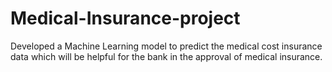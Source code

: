 # Medical-Insurance-project
Developed a Machine Learning model to predict the medical cost insurance data which will be helpful for the bank in the approval of medical insurance.
